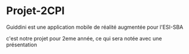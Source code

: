 # Projet-2CPI
Guiddini est une application mobile de réalité augmentée pour l'ESI-SBA  

c'est notre projet pour 2eme année, ce qui sera notée avec une présentation